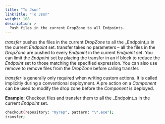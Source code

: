 ```yaml
---
title: "To Json"
linkTitle: "To Json"
weight: 108
description: >
  Push files in the current DropZone to all Endpoints. 
---
```


_transfer_ pushes the files in the current _DropZone_ to all the _Endpoint_s in the current _Endpoint_ set. transfer takes no parameters – all the files in the _DropZone_ are pushed to every _Endpoint_ in the current _Endpoint_ set. You can limit the _Endpoint_ set by placing the transfer in an if block to reduce the _Endpoint_ set to those matching the specified expression. You can also use remove to remove files from the _DropZone_ before calling transfer.

_transfer_ is generally only required when writing custom actions. It is called implicitly during a conventional deployment. A pre action on a _Component_ can be used to modify the drop zone before the _Component_ is deployed.

**Example:**
Checkout files and transfer them to all the _Endpoint_s in the current _Endpoint_ set.

```bash
checkout(repository: "myrep", pattern: "\*.exe");
transfer;
```
